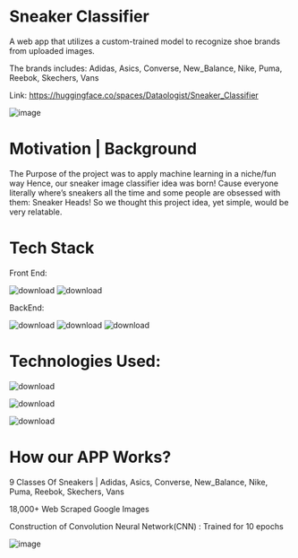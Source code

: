 # Sneaker Classifier
<p>A web app that utilizes a custom-trained model to recognize shoe brands from uploaded images.</p>
<p>The brands includes: Adidas, Asics, Converse, New_Balance, Nike, Puma, Reebok, Skechers, Vans</p>

Link: https://huggingface.co/spaces/Dataologist/Sneaker_Classifier


![image](https://github.com/user-attachments/assets/bbe6f368-dbfc-4e03-9c84-df9e6b5d45ff)

# Motivation | Background
The Purpose of the project was to apply machine learning in a niche/fun way
Hence, our sneaker image classifier idea was born!
Cause everyone literally where’s sneakers all the time and some people are obsessed with them: Sneaker Heads! So we thought this project idea, yet simple, would be very relatable.


# Tech Stack

Front End:

![download](https://github.com/user-attachments/assets/fcda680f-f648-4f21-a295-69eaaa9fda5a)     ![download](https://github.com/user-attachments/assets/4b56e56b-a874-4d69-9f48-ba2380f3ccc5)



BackEnd:

![download](https://github.com/user-attachments/assets/096a2f88-6294-44dd-8815-05b5a0d5249a)      ![download](https://github.com/user-attachments/assets/70eafd09-31ab-40e4-95e2-5ac22d0d1723)    ![download](https://github.com/user-attachments/assets/d5408dd4-ca8e-4f22-9f63-c9555442b6af)


# Technologies Used:

![download](https://github.com/user-attachments/assets/5d0e3087-b2b5-4a6d-b1cf-5d7790fb2ffa) 

![download](https://github.com/user-attachments/assets/cf2eab75-fecd-486c-bdd3-4c2ff4e805fb)

 ![download](https://github.com/user-attachments/assets/b4b2609c-f38e-4f0a-9270-cb343622d403)   

# How our APP Works?

9 Classes Of Sneakers | Adidas, Asics, Converse, New_Balance, Nike, Puma, Reebok, Skechers, Vans

18,000+  Web Scraped Google Images


Construction of Convolution Neural Network(CNN) : Trained for 10 epochs

![image](https://github.com/user-attachments/assets/6363c8a5-0cdd-41a7-a33c-9a96676b76ee)
